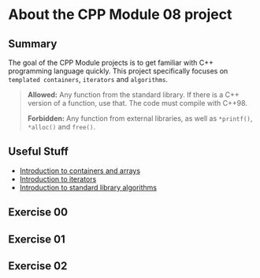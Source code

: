 # About the CPP Module 08 project

## Summary
The goal of the CPP Module projects is to get familiar with C++ programming language quickly.
This project specifically focuses on `templated containers`, `iterators` and `algorithms`.

>**Allowed:** Any function from the standard library. If there is a C++ version of a function, use that. The code must compile with C++98.
>
>**Forbidden:** Any function from external libraries, as well as `*printf()`, `*alloc()` and `free()`.

## Useful Stuff
- [Introduction to containers and arrays](https://www.learncpp.com/cpp-tutorial/introduction-to-containers-and-arrays/)
- [Introduction to iterators](https://www.learncpp.com/cpp-tutorial/introduction-to-iterators/)
- [Introduction to standard library algorithms](https://www.learncpp.com/cpp-tutorial/introduction-to-standard-library-algorithms/)


## Exercise 00

## Exercise 01

## Exercise 02
